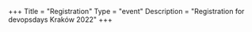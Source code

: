 +++
Title = "Registration"
Type = "event"
Description = "Registration for devopsdays Kraków 2022"
+++

<div style="width:100%; text-align:left;">
<!-- tbd -->
</div></div>
</div>
